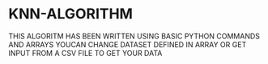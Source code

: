 # KNN-ALGORITHM
THIS ALGORITM HAS BEEN WRITTEN USING BASIC PYTHON COMMANDS AND ARRAYS YOUCAN CHANGE DATASET DEFINED IN ARRAY OR GET INPUT FROM A CSV FILE TO GET YOUR DATA
